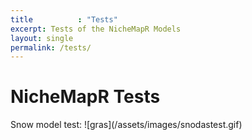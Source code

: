 ```yaml
---
title          : "Tests"
excerpt: Tests of the NicheMapR Models
layout: single
permalink: /tests/
---
```

<h1>NicheMapR Tests</h1>


<p>
Snow model test: ![gras](/assets/images/snodastest.gif)
